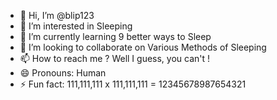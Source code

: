 - 👋 Hi, I’m @blip123
- 👀 I’m interested in Sleeping
- 🌱 I’m currently learning 9 better ways to Sleep
- 💞️ I’m looking to collaborate on Various Methods of Sleeping
- 📫 How to reach me ? Well I guess, you can't !
- 😄 Pronouns: Human
- ⚡ Fun fact: 111,111,111 x 111,111,111 = 12345678987654321

<!---
blip123/blip123 is a ✨ special ✨ repository because its `README.md` (this file) appears on your GitHub profile.
You can click the Preview link to take a look at your changes.
--->
